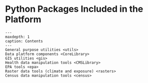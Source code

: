 # Python Packages Included in the Platform  

```{toctree}
---
maxdepth: 1
caption: Contents
---
General purpose utilities <utils>
Data platform components <CoreLibrary>
GIS utilities <gis>
Health data manipulation tools <CMSLibrary>
EPA tools <epa>
Raster data tools (climate and exposure) <rasters>
Census data manipulation tools <census>
```